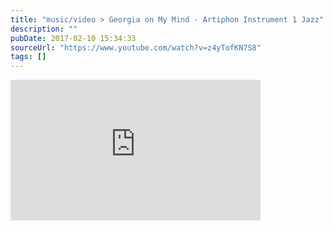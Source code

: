 ```yaml
---
title: "music/video > Georgia on My Mind - Artiphon Instrument 1 Jazz"
description: ""
pubDate: 2017-02-10 15:34:33
sourceUrl: "https://www.youtube.com/watch?v=z4yTofKN7S8"
tags: []
---
```


<iframe width="400" height="225" src="https://www.youtube.com/embed/z4yTofKN7S8" frameborder="0" allow="accelerometer; autoplay; clipboard-write; encrypted-media; gyroscope; picture-in-picture" allowfullscreen></iframe>